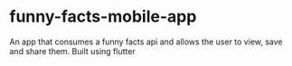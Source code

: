 
# funny-facts-mobile-app
An app that consumes a funny facts api and allows the user to view, save and share them. Built using flutter
